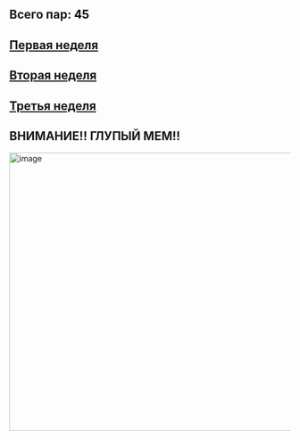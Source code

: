 ## Всего пар: <font color="#red">45</font> 

## [Первая неделя](https://github.com/CHAOS3112/https-github.com-new/blob/main/labs/lab2/timetable_1w.md)

## [Вторая неделя](https://github.com/CHAOS3112/https-github.com-new/blob/main/labs/lab2/timetable_2w.md)

## [Третья неделя](https://github.com/CHAOS3112/https-github.com-new/blob/main/labs/lab2/timetable_3w.md)

## ВНИМАНИЕ!! ГЛУПЫЙ МЕМ!!
<img width="888" height="499" alt="image" src="https://github.com/user-attachments/assets/fd79373b-2378-47c7-8a7b-9c362c243039" />
